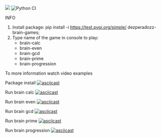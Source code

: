 <a href="https://codeclimate.com/github/codeclimate/codeclimate/maintainability"><img src="https://api.codeclimate.com/v1/badges/a99a88d28ad37a79dbf6/maintainability" /></a>
![Python CI](https://github.com/Dezperadozz/python-project-lvl1/workflows/Python%20CI/badge.svg)

INFO
1. Install package:
   pip install -i https://test.pypi.org/simple/ dezperadozz-brain-games;
2. Type name of the game in console to play:
   *  brain-calc
   *  brain-even
   *  brain-gcd
   *  brain-prime
   *  brain-progression
   
To more information watch video examples

Package install
[![asciicast](https://asciinema.org/a/OyuoTuvXyHRx7tbWiCeW1sjos.svg)](https://asciinema.org/a/OyuoTuvXyHRx7tbWiCeW1sjos)

Run brain calc
[![asciicast](https://asciinema.org/a/sgcXxgHc5t3igXNtrheuPPrQl.svg)](https://asciinema.org/a/sgcXxgHc5t3igXNtrheuPPrQl)

Run brain even
[![asciicast](https://asciinema.org/a/t2qzDQXPl6npGvJrpmByZVuUo.svg)](https://asciinema.org/a/t2qzDQXPl6npGvJrpmByZVuUo)

Run brain gcd
[![asciicast](https://asciinema.org/a/lYkokQcCVd2baZHHPR7knPjos.svg)](https://asciinema.org/a/lYkokQcCVd2baZHHPR7knPjos)

Run brain prime
[![asciicast](https://asciinema.org/a/9VVP3Fmk2mOeovaHyH2su7rV7.svg)](https://asciinema.org/a/9VVP3Fmk2mOeovaHyH2su7rV7)

Run brain progression
[![asciicast](https://asciinema.org/a/WesQzYTOTeQAvIqBrWv6GIubj.svg)](https://asciinema.org/a/WesQzYTOTeQAvIqBrWv6GIubj)
